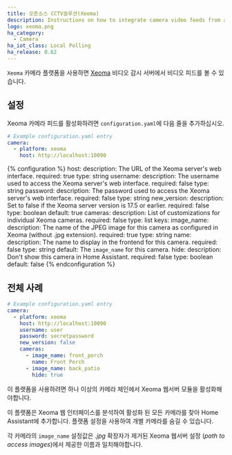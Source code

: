 ```yaml
---
title: 오픈소스 CCTV솔루션(Xeoma)
description: Instructions on how to integrate camera video feeds from a Xeoma server in Home Assistant
logo: xeoma.png
ha_category:
  - Camera
ha_iot_class: Local Polling
ha_release: 0.62
---
```


`Xeoma` 카메라 플랫폼을 사용하면 [Xeoma](https://felenasoft.com/xeoma) 비디오 감시 서버에서 비디오 피드를 볼 수 있습니다.

## 설정

Xeoma 카메라 피드를 활성화하려면 `configuration.yaml`에 다음 줄을 추가하십시오.

```yaml
# Example configuration.yaml entry
camera:
  - platform: xeoma
    host: http://localhost:10090
```

{% configuration %}
host:
  description: The URL of the Xeoma server's web interface.
  required: true
  type: string
username:
  description: The username used to access the Xeoma server's web interface.
  required: false
  type: string
password:
  description: The password used to access the Xeoma server's web interface.
  required: false
  type: string
new_version:
  description: Set to false if the Xeoma server version is 17.5 or earlier.
  required: false
  type: boolean
  default: true
cameras:
  description: List of customizations for individual Xeoma cameras.
  required: false
  type: list
  keys:
    image_name:
      description: The name of the JPEG image for this camera as configured in Xeoma (without .jpg extension).
      required: true
      type: string
    name:
      description: The name to display in the frontend for this camera.
      required: false
      type: string
      default: The `image_name` for this camera.
    hide:
      description: Don't show this camera in Home Assistant.
      required: false
      type: boolean
      default: false
{% endconfiguration %}

## 전체 사례

```yaml
# Example configuration.yaml entry
camera:
  - platform: xeoma
    host: http://localhost:10090
    username: user
    password: secretpassword
    new_version: false
    cameras:
      - image_name: front_porch
        name: Front Porch
      - image_name: back_patio
        hide: true
```

이 플랫폼을 사용하려면 하나 이상의 카메라 체인에서 Xeoma 웹서버 모듈을 활성화해야합니다.

이 플랫폼은 Xeoma 웹 인터페이스를 분석하여 활성화 된 모든 카메라를 찾아 Home Assistant에 추가합니다. 플랫폼 설정을 사용하여 개별 카메라를 숨길 수 있습니다.

각 카메라의 `image_name` 설정값은 _.jpg_ 확장자가 제거된 Xeoma 웹서버 설정 (_path to access images_)에서 제공한 이름과 일치해야합니다.